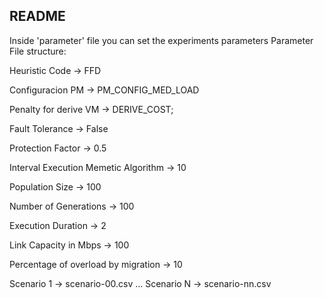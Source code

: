 ## README

Inside 'parameter' file you can set the experiments parameters
Parameter File structure:

Heuristic Code                          -> FFD

Configuracion PM                        -> PM_CONFIG_MED_LOAD

Penalty for derive VM                   -> DERIVE_COST;

Fault Tolerance                         -> False

Protection Factor 					    -> 0.5

Interval Execution Memetic Algorithm    -> 10

Population Size                         -> 100

Number of Generations                   -> 100

Execution Duration                      -> 2

Link Capacity in Mbps                   -> 100

Percentage of overload by migration     -> 10

Scenario 1                              -> scenario-00.csv
...
Scenario N                              -> scenario-nn.csv
